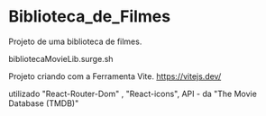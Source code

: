 # Biblioteca_de_Filmes
 Projeto de uma biblioteca de filmes.
 
 bibliotecaMovieLib.surge.sh
 
 Projeto criando com a Ferramenta  Vite.
 https://vitejs.dev/
 
 
 utilizado "React-Router-Dom" , "React-icons", API - da "The Movie Database (TMDB)"

